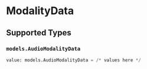 # ModalityData


## Supported Types

### `models.AudioModalityData`

```python
value: models.AudioModalityData = /* values here */
```

